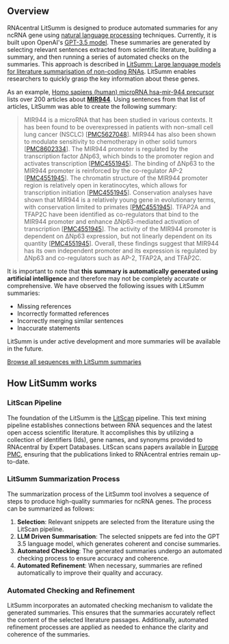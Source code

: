 
## Overview

RNAcentral LitSumm is designed to produce automated summaries for any ncRNA gene using
[natural language processing](https://en.wikipedia.org/wiki/Natural_language_processing) techniques. Currently, it is built
upon OpenAI's [GPT-3.5 model](https://platform.openai.com/docs/models). These summaries are generated by selecting relevant
sentences extracted from scientific literature, building a summary, and then
running a series of automated checks on the summaries. This approach is
described in [LitSumm: Large language models for literature summarisation of
non-coding RNAs](). LitSumm enables researchers to quickly grasp the key information about these genes.

As an example, [Homo sapiens (human) microRNA hsa-mir-944
precursor](/rna/URS0000663F9C/9606?tab=pub) lists over 200 articles about <a
    href="/rna/URS0000663F9C/9606">**MIR944**</a>. Using sentences from that
list of articles, LitSumm was able to create the following summary:

<blockquote>
        MIR944 is a microRNA that has been studied in
        various contexts. It has been found to be overexpressed in patients
        with non-small cell lung cancer (NSCLC) [<a
            href="https://europepmc.org/article/PMC/PMC5627048"
            target="blank">PMC5627048</a>]. MIR944 has also been shown to
        modulate sensitivity to chemotherapy in other solid tumors [<a
            href="https://europepmc.org/article/PMC/PMC8602334"
            target="blank">PMC8602334</a>]. The MIR944 promoter is regulated by
        the transcription factor ΔNp63, which binds to the promoter region and
        activates transcription [<a
            href="https://europepmc.org/article/PMC/PMC4551945"
            target="blank">PMC4551945</a>]. The binding of ΔNp63 to the MIR944
        promoter is reinforced by the co-regulator AP-2 [<a
            href="https://europepmc.org/article/PMC/PMC4551945"
            target="blank">PMC4551945</a>]. The chromatin structure of the
        MIR944 promoter region is relatively open in keratinocytes, which
        allows for transcription initiation [<a
            href="https://europepmc.org/article/PMC/PMC4551945"
            target="blank">PMC4551945</a>]. Conservation analyses have shown
        that MIR944 is a relatively young gene in evolutionary terms, with
        conservation limited to primates [<a
            href="https://europepmc.org/article/PMC/PMC4551945"
            target="blank">PMC4551945</a>]. TFAP2A and TFAP2C have been
        identified as co-regulators that bind to the MIR944 promoter and
        enhance ΔNp63-mediated activation of transcription [<a
            href="https://europepmc.org/article/PMC/PMC4551945"
            target="blank">PMC4551945</a>]. The activity of the MIR944 promoter
        is dependent on ΔNp63 expression, but not linearly dependent on its
        quantity [<a href="https://europepmc.org/article/PMC/PMC4551945"
            target="blank">PMC4551945</a>]. Overall, these findings suggest
        that MIR944 has its own independent promoter and its expression is
        regulated by ΔNp63 and co-regulators such as AP-2, TFAP2A, and
        TFAP2C.
</blockquote>

It is important to note that **this summary is automatically generated using
artificial intelligence** and therefore may not be completely accurate or
comprehensive. We have observed the following issues with LitSumm summaries:

- Missing references
- Incorrectly formatted references
- Incorrectly merging similar sentences
- Inaccurate statements

LitSumm is under active development and more summaries will be available in the future.

<a class="btn btn-primary" href='/search?q=has_litsumm:"True"'>Browse all sequences with LitSumm summaries</a>

## How LitSumm works

### LitScan Pipeline

The foundation of the LitSumm is the [LitScan](/help/litscan) pipeline. This text mining pipeline establishes
connections between RNA sequences and the latest open access scientific literature. It accomplishes this by utilizing a
collection of identifiers (Ids), gene names, and synonyms provided to RNAcentral by Expert Databases. LitScan scans
papers available in [Europe PMC](https://europepmc.org/), ensuring that the publications linked to RNAcentral entries
remain up-to-date.

### LitSumm Summarization Process

The summarization process of the LitSumm tool involves a sequence of steps to produce high-quality summaries for ncRNA
genes. The process can be summarized as follows:

1. **Selection**: Relevant snippets are selected from the literature using the LitScan pipeline.
2. **LLM Driven Summarisation**: The selected snippets are fed into the GPT 3.5 language model, which generates coherent and concise summaries.
3. **Automated Checking**: The generated summaries undergo an automated checking process to ensure accuracy and coherence.
4. **Automated Refinement**: When necessary, summaries are refined automatically to improve their quality and accuracy.

### Automated Checking and Refinement

LitSumm incorporates an automated checking mechanism to validate the generated summaries. This ensures that the
summaries accurately reflect the content of the selected literature passages. Additionally, automated refinement
processes are applied as needed to enhance the clarity and coherence of the summaries.
